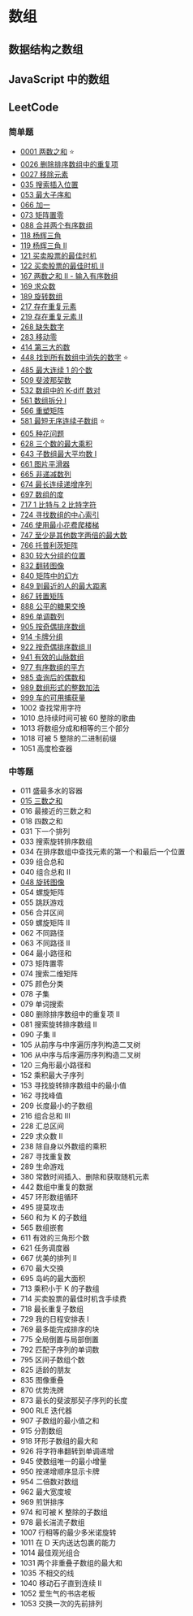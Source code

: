 # 数组

## 数据结构之数组





## JavaScript 中的数组






## LeetCode

### 简单题

- [0001 两数之和](/solution/easy/0001-two-sum.html)  :star:
- [0026 删除排序数组中的重复项](/solution/easy/0026-remove-duplicates-from-sorted-array.html)
- [0027 移除元素](/solution/easy/0027-remove-element.html)
- [035 搜索插入位置](/solution/easy/035-search-insert-position.html)
- [053 最大子序和](/solution/easy/053-maximum-subarray.html)
- [066 加一](/solution/easy/066-plus-one.html)
- [073 矩阵置零](/solution/easy/073-set-matrix-zeroes.html)
- [088 合并两个有序数组](/solution/easy/088-merge-sorted-array.html)
- [118 杨辉三角](/solution/easy/118-pascals-triangle.html)
- [119 杨辉三角 II](/solution/easy/119-pascals-triangle-ii.html)
- [121 买卖股票的最佳时机](/solution/easy/121-best-time-to-buy-and-sell-stock.html)
- [122 买卖股票的最佳时机 II](/solution/easy/122-best-time-to-buy-and-sell-stock-ii.html)
- [167 两数之和 II - 输入有序数组](/solution/easy/167-two-sum-ii-input-array-is-sorted.html)
- [169 求众数](/solution/easy/169-majority-element.html)
- [189 旋转数组](/solution/easy/189-rotate-array.html)
- [217 存在重复元素](/solution/easy/217-contains-duplicate.html)
- [219 存在重复元素 II](/solution/easy/219-contains-duplicate-ii.html)
- [268 缺失数字](/solution/easy/268-missing-number.html)
- [283 移动零](/solution/easy/283-move-zeroes.html)
- [414 第三大的数](/solution/easy/414-third-maximum-number.html)
- [448 找到所有数组中消失的数字](/solution/easy/448-find-all-numbers-disappeared-in-an-array.html)  :star:
- [485 最大连续 1 的个数](/solution/easy/485-max-consecutive-ones.html)
- [509 斐波那契数](/solution/easy/509-fibonacci-number.html)
- [532 数组中的 K-diff 数对](/solution/easy/532-k-diff-pairs-in-an-array.html)
- [561 数组拆分 I](/solution/easy/561-array-partition-i.html)
- [566 重塑矩阵](/solution/easy/566-reshape-the-matrix.html)
- [581 最短无序连续子数组](/solution/easy/581-shortest-unsorted-continuous-subarray.html)  :star:
- [605 种花问题](/solution/easy/605-can-place-flowers.html)
- [628 三个数的最大乘积](/solution/easy/628-maximum-product-of-three-numbers.html)
- [643 子数组最大平均数 I](/solution/easy/643-maximum-average-subarray-i.html)
- [661 图片平滑器](/solution/easy/661-image-smoother.html)
- [665 非递减数列](/solution/easy/665-non-descreasing-array.html)
- [674 最长连续递增序列](/solution/easy/674-longest-continuous-increasing-subsequence.html)
- [697 数组的度](/solution/easy/697-degree-of-an-array.html)
- [717 1 比特与 2 比特字符](/solution/easy/717-1-bit-and-2-bit-characters.html)
- [724 寻找数组的中心索引](/solution/easy/724-find-pivot-index.html)
- [746 使用最小花费爬楼梯](/solution/easy/746-min-cost-climbing-stairs.html)
- [747 至少是其他数字两倍的最大数](/solution/easy/747-largest-number-at-least-twice-of-others.html)
- [766 托普利茨矩阵](/solution/easy/766-toeplitz-matrix.html)
- [830 较大分组的位置](/solution/easy/830-positions-of-large-groups.html)
- [832 翻转图像](/solution/easy/832-flipping-an-image.html)
- [840 矩阵中的幻方](/solution/easy/840-magic-squares-in-grid.html)
- [849 到最近的人的最大距离](/solution/easy/849-maximize-distance-to-closest-person.html)
- [867 转置矩阵](/solution/easy/867-transpose-matrix.html)
- [888 公平的糖果交换](/solution/easy/888-fair-candy-swap.html)
- [896 单调数列](/solution/easy/896-monotonic-array.html)
- [905 按奇偶排序数组](/solution/easy/905-sort-array-by-parity.html)
- [914 卡牌分组](/solution/easy/914-x-of-a-kind-in-a-deck-of-cards.html)
- [922 按奇偶排序数组 II](/solution/easy/922-sort-array-by-parity-ii.html)
- [941 有效的山脉数组](/solution/easy/941-valid-mountain-array.html)
- [977 有序数组的平方](solution/easy/977-squares-of-a-sorted-array.html)
- [985 查询后的偶数和](/solution/easy/985-sum-of-even-numbers-after-queries.html)
- [989 数组形式的整数加法](/solution/easy/989-add-to-array-form-of-integer.html)
- [999 车的可用捕获量](/solution/easy/999-avaliable-captures-for-rook.html)
- 1002 查找常用字符
- 1010 总持续时间可被 60 整除的歌曲
- 1013 将数组分成和相等的三个部分
- 1018 可被 5 整除的二进制前缀
- 1051 高度检查器



### 中等题

- 011 盛最多水的容器
- [015 三数之和](/solution/medium/015-3sum.html)
- 016 最接近的三数之和
- 018 四数之和
- 031 下一个排列
- 033 搜索旋转排序数组
- 034 在排序数组中查找元素的第一个和最后一个位置
- 039 组合总和
- 040 组合总和 II
- [048 旋转图像](/solution/medium/048-rotate-image.html)
- 054 螺旋矩阵
- 055 跳跃游戏
- 056 合并区间
- 059 螺旋矩阵 II
- 062 不同路径
- 063 不同路径 II
- 064 最小路径和
- 073 矩阵置零
- 074 搜索二维矩阵
- 075 颜色分类
- 078 子集
- 079 单词搜索
- 080 删除排序数组中的重复项 II
- 081 搜索旋转排序数组 II
- 090 子集 II
- 105 从前序与中序遍历序列构造二叉树
- 106 从中序与后序遍历序列构造二叉树
- 120 三角形最小路径和
- 152 乘积最大子序列
- 153 寻找旋转排序数组中的最小值
- 162 寻找峰值
- 209 长度最小的子数组
- 216 组合总和 III
- 228 汇总区间
- 229 求众数 II
- 238 除自身以外数组的乘积
- 287 寻找重复数
- 289 生命游戏
- 380 常数时间插入、删除和获取随机元素
- 442 数组中重复的数据
- 457 环形数组循环
- 495 提莫攻击
- 560 和为 K 的子数组
- 565 数组嵌套
- 611 有效的三角形个数
- 621 任务调度器
- 667 优美的排列 II
- 670 最大交换
- 695 岛屿的最大面积
- 713 乘积小于 K 的子数组
- 714 买卖股票的最佳时机含手续费
- 718 最长重复子数组
- 729 我的日程安排表 I
- 769 最多能完成排序的块
- 775 全局倒置与局部倒置
- 792 匹配子序列的单词数
- 795 区间子数组个数
- 825 适龄的朋友
- 835 图像重叠
- 870 优势洗牌
- 873 最长的斐波那契子序列的长度
- 900 RLE 迭代器
- 907 子数组的最小值之和
- 915 分割数组
- 918 环形子数组的最大和
- 926 将字符串翻转到单调递增
- 945 使数组唯一的最小增量
- 950 按递增顺序显示卡牌
- 954 二倍数对数组
- 962 最大宽度坡
- 969 煎饼排序
- 974 和可被 K 整除的子数组
- 978 最长湍流子数组
- 1007 行相等的最少多米诺旋转
- 1011 在 D 天内送达包裹的能力
- 1014 最佳观光组合
- 1031 两个非重叠子数组的最大和
- 1035 不相交的线
- 1040 移动石子直到连续 II
- 1052 爱生气的书店老板
- 1053 交换一次的先前排列
